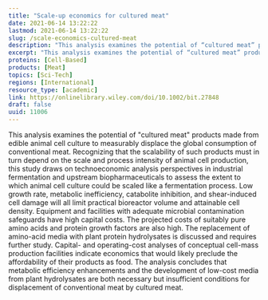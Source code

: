 ```yaml
---
title: "Scale-up economics for cultured meat"
date: 2021-06-14 13:22:22
lastmod: 2021-06-14 13:22:22
slug: /scale-economics-cultured-meat
description: "This analysis examines the potential of “cultured meat” products made from edible animal cell culture to measurably displace the global consumption of conventional meat. Recognizing that the scalability of such products must in turn depend on the scale and process intensity of animal cell production, this study draws on technoeconomic analysis perspectives in industrial fermentation and upstream biopharmaceuticals to assess the extent to which animal cell culture could be scaled like a fermentation process."
excerpt: "This analysis examines the potential of “cultured meat” products made from edible animal cell culture to measurably displace the global consumption of conventional meat. Recognizing that the scalability of such products must in turn depend on the scale and process intensity of animal cell production, this study draws on technoeconomic analysis perspectives in industrial fermentation and upstream biopharmaceuticals to assess the extent to which animal cell culture could be scaled like a fermentation process."
proteins: [Cell-Based]
products: [Meat]
topics: [Sci-Tech]
regions: [International]
resource_type: [academic]
link: https://onlinelibrary.wiley.com/doi/10.1002/bit.27848
draft: false
uuid: 11006
---
```

This analysis examines the potential of "cultured meat" products made
from edible animal cell culture to measurably displace the global
consumption of conventional meat. Recognizing that the scalability of
such products must in turn depend on the scale and process intensity of
animal cell production, this study draws on technoeconomic analysis
perspectives in industrial fermentation and upstream biopharmaceuticals
to assess the extent to which animal cell culture could be scaled like a
fermentation process. Low growth rate, metabolic inefficiency,
catabolite inhibition, and shear-induced cell damage will all limit
practical bioreactor volume and attainable cell density. Equipment and
facilities with adequate microbial contamination safeguards have high
capital costs. The projected costs of suitably pure amino acids and
protein growth factors are also high. The replacement of amino-acid
media with plant protein hydrolysates is discussed and requires further
study. Capital- and operating-cost analyses of conceptual cell-mass
production facilities indicate economics that would likely preclude the
affordability of their products as food. The analysis concludes that
metabolic efficiency enhancements and the development of low-cost media
from plant hydrolysates are both necessary but insufficient conditions
for displacement of conventional meat by cultured meat.
